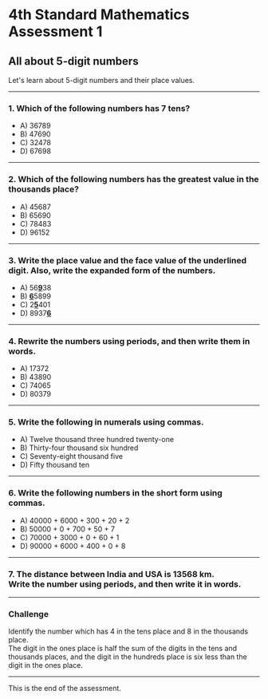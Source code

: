 <!--
marp: true
theme: academic
math: katex
class:
 - invert
-->

# 4th Standard Mathematics Assessment 1
##  All about 5-digit numbers
Let's learn about 5-digit numbers and their place values.

---
<!--
header: All about 5-digit numbers
-->
### 1. Which of the following numbers has 7 tens?
- A) 36789
- B) 47690
- C) 32478
- D) 67698

---
### 2. Which of the following numbers has the greatest value in the thousands place?
- A) 45687
- B) 65690
- C) 78483
- D) 96152

---
### 3. Write the place value and the face value of the underlined digit. Also, write the expanded form of the numbers.
- A) 56<b><u>9</u></b>38
- B) <b><u>6</u></b>5899
- C) 2<b><u>5</u></b>401
- D) 8937<b><u>6</u></b>

---
### 4. Rewrite the numbers using periods, and then write them in words.
- A) 17372
- B) 43890
- C) 74065
- D) 80379

---
### 5. Write the following in numerals using commas.
- A) Twelve thousand three hundred twenty-one
- B) Thirty-four thousand six hundred
- C) Seventy-eight thousand five
- D) Fifty thousand ten

---
### 6. Write the following numbers in the short form using commas.
- A) 40000 + 6000 + 300 + 20 + 2
- B) 50000 + 0 + 700 + 50 + 7
- C) 70000 + 3000 + 0 + 60 + 1
- D) 90000 + 6000 + 400 + 0 + 8

---
### 7. The distance between India and USA is 13568 km.<br>Write the number using periods, and then write it in words.

---
### Challenge
Identify the number which has 4 in the tens place and 8 in the thousands place.<br> The digit in the ones place is half the sum of the digits in the tens and thousands places, and the digit in the hundreds place is six less than the digit in the ones place.

---
This is the end of the assessment.